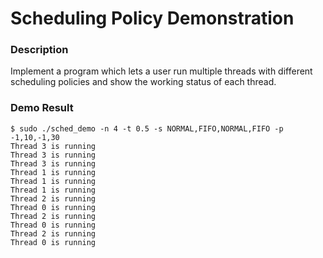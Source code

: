# Scheduling Policy Demonstration

### Description
Implement a program which lets a user run multiple threads with different scheduling policies and show the working status of each thread.

### Demo Result
```
$ sudo ./sched_demo -n 4 -t 0.5 -s NORMAL,FIFO,NORMAL,FIFO -p -1,10,-1,30  
Thread 3 is running  
Thread 3 is running  
Thread 3 is running  
Thread 1 is running  
Thread 1 is running  
Thread 1 is running  
Thread 2 is running  
Thread 0 is running  
Thread 2 is running  
Thread 0 is running  
Thread 2 is running  
Thread 0 is running
```
